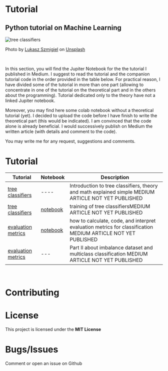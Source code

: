 # Tutorial
## Python tutorial on Machine Learning

![tree classifiers](https://github.com/SalvatoreRa/tutorial/blob/main/images/lukasz-szmigiel-jFCViYFYcus-unsplash.jpg?raw=true)

Photo by [Lukasz Szmigiel](https://unsplash.com/@szmigieldesign) on [Unsplash](https://unsplash.com/)

&nbsp;

In this section, you will find the Jupiter Notebook for the the tutorial I published in Medium. I suggest to read the tutorial and the companion tutorial code in the order provided in the table below. For practical reason, I have divided some of the tutorial in more than one part (allowing to concentrate in one of the tutorial on the theoretical part and in the others about the programming). Tutorial dedicated only to the theory have not a linked Jupiter notebook.

Moreover, you may find here some colab notebook without a theoretical tutorial (yet). I decided to upload the code before I have finish to write the theoretical part (this would be indicated). I am convinced that the code alone is already beneficial. I would successively publish on Medium the written article (with details and comment to the code).

You may write me for any request, suggestions and comments.

# Tutorial

| Tutorial | Notebook | Description |
| ------- | ----------- | ------ |
| [tree classifiers](https://) | ---- | Introduction to tree classifiers, theory and math explained simple MEDIUM ARTICLE NOT YET PUBLISHED |
| [tree classifiers](https://) | [notebook](https://github.com/SalvatoreRa/tutorial/blob/main/machine%20learning/training_tree_classifier.ipynb) | training of tree classifiersMEDIUM ARTICLE NOT YET PUBLISHED|
| [evaluation metrics](https://) | [notebook](https://github.com/SalvatoreRa/tutorial/blob/main/machine%20learning/classc_metr.ipynb) | how to calculate, code, and interpret evaluation metrics for classification MEDIUM ARTICLE NOT YET PUBLISHED |
| [evaluation metrics](https://) | --- | Part II about imbalance dataset and multiclass classification MEDIUM ARTICLE NOT YET PUBLISHED|
&nbsp;

# Contributing



# License

This project is licensed under the **MIT License** 

# Bugs/Issues

Comment or open an issue on Github

